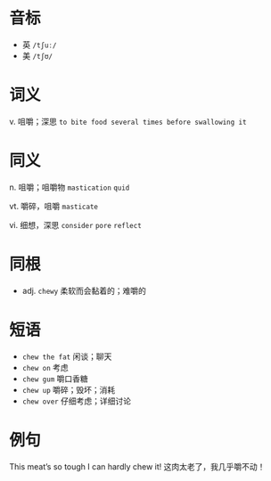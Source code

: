 # 音标

- 英 `/tʃuː/`
- 美 `/tʃʊ/`

# 词义

v. 咀嚼；深思
`to bite food several times before swallowing it`

# 同义

n. 咀嚼；咀嚼物
`mastication` `quid`

vt. 嚼碎，咀嚼
`masticate`

vi. 细想，深思
`consider` `pore` `reflect`

# 同根

- adj. `chewy` 柔软而会黏着的；难嚼的

# 短语

- `chew the fat` 闲谈；聊天
- `chew on` 考虑
- `chew gum` 嚼口香糖
- `chew up` 嚼碎；毁坏；消耗
- `chew over` 仔细考虑；详细讨论

# 例句

This meat’s so tough I can hardly chew it!
这肉太老了，我几乎嚼不动！


